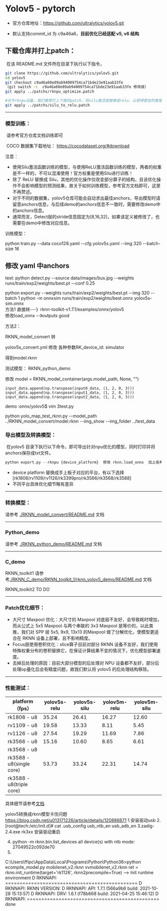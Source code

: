 # Yolov5 - pytorch

- 官方仓库地址：https://github.com/ultralytics/yolov5.git

- 默认支持commit_id 为 c9a46a6，**目前优化已经适配 v5, v6 结构**



## 下载仓库并打上patch：

​	在该 README.md 文件所在目录下执行以下指令，

```sh
git clone https://github.com/ultralytics/yolov5.git
cd yolov5
git checkout c9a46a60e09ab94009754ca71bde23e91aab33fe
（git switch -c  c9a46a60e09ab94009754ca71bde23e91aab33fe 修改成）
git apply ../patchs/rknpu_optimize.patch

#对于rknpu设备，我们推荐打上下面的patch，将silu激活层替换成relu，以获得更佳的推理性能。请注意替换后权重需要重新训练！
git apply ../patchs/silu_to_relu.patch
```



---

### 模型训练：

​	请参考官方仓库文档训练即可

​	COCO 数据集下载地址： https://cocodataset.org/#download

注意：

- 使用Silu激活函数训练的模型，与使用ReLU激活函数训练的模型，两者的权重是不一样的，不可以混淆使用！官方权重是使用Silu进行训练！
- 除了 ReLU 替换成 Silu，其他的优化操作仅改变部分算子的结构，且该优化操作不会影响模型的预测结果，故关于如何训练模型，参考官方文档即可，这里不再赘述。
- 对于不同的数据集，yolov5仓库可能会自动求出最佳anchors，导出模型时请留意anchors信息，与后续demo的anchors信息不一致时，需要修改demo中的anchors信息。
- 通常而言，Detect层的stride信息固定为[8,16,32]，如果该定义被修改了，也需要在demo中修改对应信息。


训练模型：

python train.py --data coco128.yaml --cfg yolov5s.yaml     --img 320     --batch-size 16  

修改  yaml 中anchors
---
test:
python detect.py  --source data/images/bus.jpg   --weights  runs/train/exp2/weights/best.pt  --conf 0.25

 
python   export.py    --weights   runs/train/exp2/weights/best.pt --img 320 --batch 1
python -m onnxsim  runs/train/exp2/weights/best.onnx yolov5s-sim.onnx  
方法1
直接转---》rknn-toolkit-v1.7.1/examples/onnx/yolov5   
修改load_onnx   --》outputs
good

方法2：

RKNN_model_convert 转

yolov5s_convert.yml  修改 各种参数RK_device_id: simulator 


得到model.rknn 

测试模型：
RKNN_python_demo 

修改 model = RKNN_model_container(args.model_path, None, "")

    input_data.append(np.transpose(input0_data, (1, 2, 0, 3)))
    input_data.append(np.transpose(input1_data, (1, 2, 0, 3)))
    input_data.append(np.transpose(input2_data, (1, 2, 0, 3)))
 demo :onnx/yolov5$ vim  3test.py 

python  yolo_map_test_rknn.py  --model_path ../RKNN_model_convert/model.rknn  --img_show --img_folder ../test_data

### 导出模型及转换模型：

​	在yolov5 目录下执行以下命令，即可导出针对npu优化的模型，同时打印并将anchors保存成txt文件。
 


```python
python export.py --rknpu {device_platform}  修改 rknn.load_onnx  加上各种lable

```

- device platform 替换成手上板子对应的平台，有以下选择 [rk1808/rv1109/rv1126/rk3399pro/rk3566/rk3568/rk3588]
- 不同平台具体优化细节略有差异



---

### 转换模型：

请参考 [./RKNN_model_convert/README.md](./RKNN_model_convert/README.md) 文档



---

### Python_demo

请参考 [./RKNN_python_demo/README.md](./RKNN_python_demo/README.md) 文档




---

### C_demo

RKNN_toolkit1 请参考[./RKNN_C_demo/RKNN_toolkit_1/rknn_yolov5_demo/README.md](./RKNN_C_demo/RKNN_toolkit_1/rknn_yolov5_demo/README.md) 文档

RKNN_toolkit2 TO DO




---

### Patch优化细节：

- 大尺寸 Maxpool 优化：大尺寸的 Maxpool 对底层不友好，会导致耗时增加，而从公式上 5x5 Maxpool 与两个串联的 3x3 Maxpool 是等价的，以此类推，我们对 SPP 层 5x5, 9x9, 13x13 的Maxpool 做了分解优化，使模型更适合在 RKNN 设备上部署，且不影响精度。
- Focus层使用卷积优化：slice算子目前对部分 RKNN 设备不友好，我们使用特殊权重分布的卷积替换它，在保证计算结果不变的情况下，优化模型部署速度。
- 去掉后处理的原因：目前大部分模型的后处理对 NPU 设备都不友好，部分后处理op量化后会有精度问题，故我们默认将 yolov5 的后处理结构移除。



---

### 性能测试：

| platform（fps）          | yolov5s-relu | yolov5s-silu | yolov5m-relu | yolov5m-silu |
| ------------------------ | ------------ | ------------ | ------------ | ------------ |
| rk1808 - u8              | 35.24        | 26.41        | 16.27        | 12.60        |
| rv1109 - u8              | 19.58        | 13.33        | 8.11         | 5.45         |
| rv1126 - u8              | 27.54        | 19.29        | 11.69        | 7.86         |
| rk3566 - u8              | 15.16        | 10.60        | 8.65         | 6.61         |
| rk3568 - u8              |              |              |              |              |
| rk3588 - u8(single core) | 53.73        | 33.24        | 22.31        | 14.74        |
| rk3588 - u8(triple core) |              |              |              |              |

具体细节请参考[文档](./RKNN_model_convert/README.md)



yolov5转换成rknn模型卡住问题
https://blog.csdn.net/u013171226/article/details/120886871
1.安装驱动usb 
2.[root@tech:/etc/init.d]# cat  .usb_config 
usb_ntb_en
usb_adb_en
3.zadig-2.4.exe   rk3xx 安装驱动重启 

4. python -m rknn.bin.list_devices
all device(s) with ntb mode:
27049522c092de70
5.
C:\Users\ffipc\AppData\Local\Programs\Python\Python36>python ecompile_model.py   mobilenet_v2.rknn vvmobilenet_v2.rknn
ret = rknn.init_runtime(target='rk1126', rknn2precompile=True)
--> Init runtime environment
D RKNNAPI: ==============================================
D RKNNAPI: RKNN VERSION:
D RKNNAPI:   API: 1.7.1 (566a9b6 build: 2021-10-28 15:13:57)
D RKNNAPI:   DRV: 1.6.1 (f78b668 build: 2021-04-25 15:46:12)
D RKNNAPI: ==============================================
done





